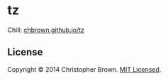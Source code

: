 # tz

Chill: [chbrown.github.io/tz](http://chbrown.github.io/tz)


## License

Copyright © 2014 Christopher Brown. [MIT Licensed](LICENSE).
